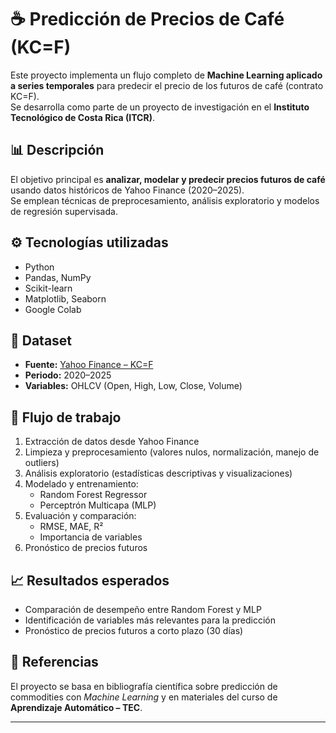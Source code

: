# ☕ Predicción de Precios de Café (KC=F)

Este proyecto implementa un flujo completo de **Machine Learning aplicado a series temporales** para predecir el precio de los futuros de café (contrato KC=F).  
Se desarrolla como parte de un proyecto de investigación en el **Instituto Tecnológico de Costa Rica (ITCR)**.

## 📊 Descripción
El objetivo principal es **analizar, modelar y predecir precios futuros de café** usando datos históricos de Yahoo Finance (2020–2025).  
Se emplean técnicas de preprocesamiento, análisis exploratorio y modelos de regresión supervisada.

## ⚙️ Tecnologías utilizadas
- Python  
- Pandas, NumPy  
- Scikit-learn  
- Matplotlib, Seaborn  
- Google Colab  

## 📂 Dataset
- **Fuente:** [Yahoo Finance – KC=F](https://finance.yahoo.com/quote/KC%3DF/)  
- **Periodo:** 2020–2025  
- **Variables:** OHLCV (Open, High, Low, Close, Volume)  

## 🔎 Flujo de trabajo
1. Extracción de datos desde Yahoo Finance  
2. Limpieza y preprocesamiento (valores nulos, normalización, manejo de outliers)  
3. Análisis exploratorio (estadísticas descriptivas y visualizaciones)  
4. Modelado y entrenamiento:  
   - Random Forest Regressor  
   - Perceptrón Multicapa (MLP)  
5. Evaluación y comparación:  
   - RMSE, MAE, R²  
   - Importancia de variables  
6. Pronóstico de precios futuros  

## 📈 Resultados esperados
- Comparación de desempeño entre Random Forest y MLP  
- Identificación de variables más relevantes para la predicción  
- Pronóstico de precios futuros a corto plazo (30 días)  

## 📑 Referencias
El proyecto se basa en bibliografía científica sobre predicción de commodities con *Machine Learning* y en materiales del curso de **Aprendizaje Automático – TEC**.  

---


